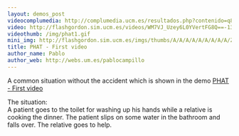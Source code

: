 ```yaml
---
layout: demos_post
videocomplumedia: http://complumedia.ucm.es/resultados.php?contenido=q85B7uWATjkOZ1AjBIcbrg==
video: http://flashgordon.sim.ucm.es/videos/WM7VJ_Uzey6L0YVertFG8Q==-13.mp4
videothumb: /img/phat1.gif
mini_img: http://flashgordon.sim.ucm.es/imgs/thumbs/A/A/A/A/A/A/A/A/A/Z/aSVen-0RSBMQfuo2NzWV8Q==-1.jpg
title: PHAT - First video
author_name: Pablo
author_web: http://webs.um.es/pablocampillo
---
```


A common situation without the accident which is shown in the demo <a href="{{ page.video }}" class="video" title="PHAT - First video"><span>PHAT - First video</span></a>

<p>The situation:</br>
A patient goes to the toilet for washing up his hands while a relative is cooking the dinner. The patient slips on some water in the bathroom and falls over. The relative goes to help.</p>
